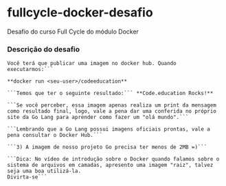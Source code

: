 # fullcycle-docker-desafio
Desafio do curso Full Cycle do módulo Docker

### Descrição do desafio

```Esse desafio é muito empolgante principalmente se você nunca trabalhou com a linguagem Go!
Você terá que publicar uma imagem no docker hub. Quando executarmos:```

**docker run <seu-user>/codeeducation**

```Temos que ter o seguinte resultado:``` **Code.education Rocks!**

```Se você perceber, essa imagem apenas realiza um print da mensagem como resultado final, logo, vale a pena dar uma conferida no próprio site da Go Lang para aprender como fazer um "olá mundo".```

```Lembrando que a Go Lang possui imagens oficiais prontas, vale a pena consultar o Docker Hub.```

```3) A imagem de nosso projeto Go precisa ter menos de 2MB =)```

```Dica: No vídeo de introdução sobre o Docker quando falamos sobre o sistema de arquivos em camadas, apresento uma imagem "raiz", talvez seja uma boa utilizá-la.
Divirta-se```